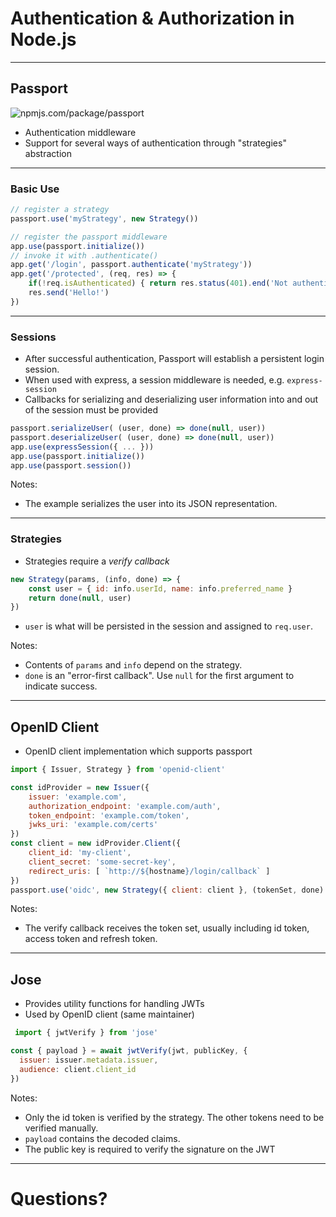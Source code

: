 # Authentication & Authorization in Node.js

---

## Passport

![npmjs.com/package/passport](https://nodeico.herokuapp.com/passport.svg)

- Authentication middleware
- Support for several ways of authentication through "strategies" abstraction

---

### Basic Use

```javascript
// register a strategy
passport.use('myStrategy', new Strategy())
```

```javascript
// register the passport middleware
app.use(passport.initialize())
// invoke it with .authenticate()
app.get('/login', passport.authenticate('myStrategy'))
app.get('/protected', (req, res) => {
    if(!req.isAuthenticated) { return res.status(401).end('Not authenticated!') }
    res.send('Hello!')
})
```

---

### Sessions

- After successful authentication, Passport will establish a persistent login session.
- When used with express, a session middleware is needed, e.g. `express-session`
- Callbacks for serializing and deserializing user information into and out of the session must be provided

```javascript
passport.serializeUser( (user, done) => done(null, user))
passport.deserializeUser( (user, done) => done(null, user))
app.use(expressSession({ ... }))
app.use(passport.initialize())
app.use(passport.session())

```

Notes:

- The example serializes the user into its JSON representation.

---

### Strategies

- Strategies require a *verify callback*

```javascript
new Strategy(params, (info, done) => {
    const user = { id: info.userId, name: info.preferred_name }
    return done(null, user)
})
```

- `user` is what will be persisted in the session and assigned to `req.user`.

Notes:

- Contents of `params` and `info` depend on the strategy.
- `done` is an "error-first callback". Use `null` for the first argument to indicate success.

---

## OpenID Client

- OpenID client implementation which supports passport

```javascript
import { Issuer, Strategy } from 'openid-client'

const idProvider = new Issuer({
    issuer: 'example.com',
    authorization_endpoint: 'example.com/auth',
    token_endpoint: 'example.com/token',
    jwks_uri: 'example.com/certs'
})
const client = new idProvider.Client({
    client_id: 'my-client',
    client_secret: 'some-secret-key',
    redirect_uris: [ `http://${hostname}/login/callback` ]
})
passport.use('oidc', new Strategy({ client: client }, (tokenSet, done) => { ... }))
```

Notes:

- The verify callback receives the token set, usually including id token, access token and refresh token.

---

## Jose

- Provides utility functions for handling JWTs
- Used by OpenID client (same maintainer)

```javascript
 import { jwtVerify } from 'jose'

const { payload } = await jwtVerify(jwt, publicKey, {
  issuer: issuer.metadata.issuer,
  audience: client.client_id
})
```

Notes:

- Only the id token is verified by the strategy. The other tokens need to be verified manually.
- `payload` contains the decoded claims.
- The public key is required to verify the signature on the JWT

---

# Questions?

